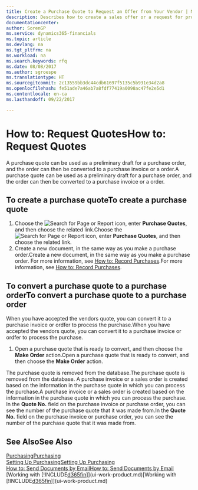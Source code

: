 ```yaml
---
title: Create a Purchase Quote to Request an Offer from Your Vendor | Microsoft Docs
description: Describes how to create a sales offer or a request for proposal (RFQ) document to record your offer to a customer to sell products under certain terms.
documentationcenter: 
author: SorenGP
ms.service: dynamics365-financials
ms.topic: article
ms.devlang: na
ms.tgt_pltfrm: na
ms.workload: na
ms.search.keywords: rfq
ms.date: 08/08/2017
ms.author: sgroespe
ms.translationtype: HT
ms.sourcegitcommit: 2c13559bb3dc44cdb61697f5135c5b931e34d2a8
ms.openlocfilehash: fe51ade7a46ab7a8fdf77419a0098ac47fe2e5d1
ms.contentlocale: en-ca
ms.lasthandoff: 09/22/2017

---
```

# <a name="how-to-request-quotes"></a><span data-ttu-id="4e1a0-103">How to: Request Quotes</span><span class="sxs-lookup"><span data-stu-id="4e1a0-103">How to: Request Quotes</span></span>
<span data-ttu-id="4e1a0-104">A purchase quote can be used as a preliminary draft for a purchase order, and the order can then be converted to a purchase invoice or a order.</span><span class="sxs-lookup"><span data-stu-id="4e1a0-104">A purchase quote can be used as a preliminary draft for a purchase order, and the order can then be converted to a purchase invoice or a order.</span></span>


## <a name="to-create-a-purchase-quote"></a><span data-ttu-id="4e1a0-105">To create a purchase quote</span><span class="sxs-lookup"><span data-stu-id="4e1a0-105">To create a purchase quote</span></span>
1. <span data-ttu-id="4e1a0-106">Choose the ![Search for Page or Report](media/ui-search/search_small.png "Search for Page or Report icon") icon, enter **Purchase Quotes**, and then choose the related link.</span><span class="sxs-lookup"><span data-stu-id="4e1a0-106">Choose the ![Search for Page or Report](media/ui-search/search_small.png "Search for Page or Report icon") icon, enter **Purchase Quotes**, and then choose the related link.</span></span>
2. <span data-ttu-id="4e1a0-107">Create a new document, in the same way as you make a purchase order.</span><span class="sxs-lookup"><span data-stu-id="4e1a0-107">Create a new document, in the same way as you make a purchase order.</span></span> <span data-ttu-id="4e1a0-108">For more information, see [How to: Record Purchases](purchasing-how-record-purchases.md).</span><span class="sxs-lookup"><span data-stu-id="4e1a0-108">For more information, see [How to: Record Purchases](purchasing-how-record-purchases.md).</span></span>

## <a name="to-convert-a-purchase-quote-to-a-purchase-order"></a><span data-ttu-id="4e1a0-109">To convert a purchase quote to a purchase order</span><span class="sxs-lookup"><span data-stu-id="4e1a0-109">To convert a purchase quote to a purchase order</span></span>
<span data-ttu-id="4e1a0-110">When you have accepted the vendors quote, you can convert it to a purchase invoice or ordfer to process the purchase.</span><span class="sxs-lookup"><span data-stu-id="4e1a0-110">When you have accepted the vendors quote, you can convert it to a purchase invoice or ordfer to process the purchase.</span></span>

1. <span data-ttu-id="4e1a0-111">Open a purchase quote that is ready to convert, and then choose the **Make Order** action.</span><span class="sxs-lookup"><span data-stu-id="4e1a0-111">Open a purchase quote that is ready to convert, and then choose the **Make Order** action.</span></span>

<span data-ttu-id="4e1a0-112">The purchase quote is removed from the database.</span><span class="sxs-lookup"><span data-stu-id="4e1a0-112">The purchase quote is removed from the database.</span></span> <span data-ttu-id="4e1a0-113">A purchase invoice or a sales order is created based on the information in the purchase quote in which you can process the purchase.</span><span class="sxs-lookup"><span data-stu-id="4e1a0-113">A purchase invoice or a sales order is created based on the information in the purchase quote in which you can process the purchase.</span></span> <span data-ttu-id="4e1a0-114">In the **Quote No.** field on the purchase invoice or purchase order, you can see the number of the purchase quote that it was made from.</span><span class="sxs-lookup"><span data-stu-id="4e1a0-114">In the **Quote No.** field on the purchase invoice or purchase order, you can see the number of the purchase quote that it was made from.</span></span>

## <a name="see-also"></a><span data-ttu-id="4e1a0-115">See Also</span><span class="sxs-lookup"><span data-stu-id="4e1a0-115">See Also</span></span>
[<span data-ttu-id="4e1a0-116">Purchasing</span><span class="sxs-lookup"><span data-stu-id="4e1a0-116">Purchasing</span></span>](purchasing-manage-purchasing.md)  
[<span data-ttu-id="4e1a0-117">Setting Up Purchasing</span><span class="sxs-lookup"><span data-stu-id="4e1a0-117">Setting Up Purchasing</span></span>](purchasing-setup-purchasing.md)  
[<span data-ttu-id="4e1a0-118">How to: Send Documents by Email</span><span class="sxs-lookup"><span data-stu-id="4e1a0-118">How to: Send Documents by Email</span></span>](ui-how-send-documents-email.md)  
<span data-ttu-id="4e1a0-119">[Working with [!INCLUDE[d365fin](includes/d365fin_md.md)]](ui-work-product.md)</span><span class="sxs-lookup"><span data-stu-id="4e1a0-119">[Working with [!INCLUDE[d365fin](includes/d365fin_md.md)]](ui-work-product.md)</span></span>

